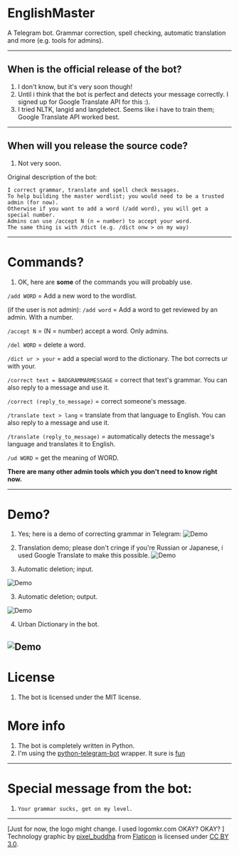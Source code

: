 # EnglishMaster
A Telegram bot. Grammar correction, spell checking, automatic translation and more (e.g. tools for admins).

-----------

## When is the official release of the bot?
1. I don't know, but it's very soon though!
2. Until i think that the bot is perfect and detects your message correctly. I signed up for Google Translate API for this :).
3. I tried NLTK, langid and langdetect. Seems like i have to train them; Google Translate API worked best.

-----------

## When will you release the source code?
1. Not very soon.

Original description of the bot:
```
I correct grammar, translate and spell check messages. 
To help building the master wordlist; you would need to be a trusted admin (for now).
Otherwise if you want to add a word (/add word), you will get a special number. 
Admins can use /accept N (n = number) to accept your word. 
The same thing is with /dict (e.g. /dict onw > on my way)

```

-----------

# Commands?
1. OK, here are __some__ of the commands you will probably use.

`/add WORD` = Add a new word to the wordlist.

(if the user is not admin):
`/add word` = Add a word to get reviewed by an admin. With a number.

`/accept N` = (N = number) accept a word. Only admins.

`/del WORD` = delete a word.

`/dict ur > your` = add a special word to the dictionary. The bot corrects ur with your.

`/correct text = BADGRAMMARMESSAGE` = correct that text's grammar. You can also reply to a message and use it. 

`/correct (reply_to_message)` = correct someone's message. 

`/translate text > lang` = translate from that language to English. You can also reply to a message and use it.

`/translate (reply_to_message)` = automatically detects the message's language and translates it to English.

`/ud WORD` = get the meaning of WORD.

__There are many other admin tools which you don't need to know right now.__

-----------

# Demo?
1. Yes; here is a demo of correcting grammar in Telegram:
![Demo](https://i.imgur.com/dz0Ohef.png)

2. Translation demo; please don't cringe if you're Russian or Japanese, i used Google Translate to make this possible.
![Demo](https://i.imgur.com/lH4LvmE.png)

3. Automatic deletion; input.

![Demo](https://i.imgur.com/ddd0xee.png)

3. Automatic deletion; output.

![Demo](https://i.imgur.com/reSkzu1.png)

4. Urban Dictionary in the bot.

![Demo](https://i.imgur.com/K7U2C4K.png)
-----------

# License
1. The bot is licensed under the MIT license.

# More info
1. The bot is completely written in Python. 
2. I'm using the [python-telegram-bot](https://github.com/python-telegram-bot/python-telegram-bot) wrapper. It sure is [fun](https://python-telegram-bot.org/)

----------

# Special message from the bot:
1. `Your grammar sucks, get on my level.`

----------
[Just for now, the logo might change. I used logomkr.com OKAY? OKAY? ]
Technology graphic by <a href="http://www.flaticon.com/authors/pixel-buddha">pixel_buddha</a> from <a href="http://www.flaticon.com/">Flaticon</a> is licensed under <a href="http://creativecommons.org/licenses/by/3.0/" title="Creative Commons BY 3.0">CC BY 3.0</a>.
